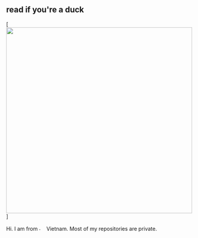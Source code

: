 ## read if you're a duck
[<img src="https://github.com/user-attachments/assets/57c694cf-c479-4473-aee1-48f1656991b8" width="500" />]

Hi. I am from  <img src="https://i.imgur.com/3KyfuCu.png" alt="." width="16" height="16"/>  Vietnam. Most of my repositories are private.
